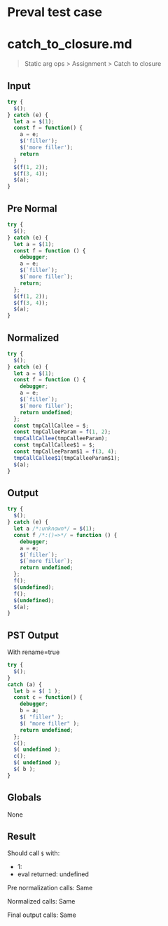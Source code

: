 # Preval test case

# catch_to_closure.md

> Static arg ops > Assignment > Catch to closure
>
>

## Input

`````js filename=intro
try {
  $();
} catch (e) {
  let a = $(1);
  const f = function() {
    a = e;
    $('filler');
    $('more filler');
    return
  }
  $(f(1, 2));
  $(f(3, 4));
  $(a);
}
`````

## Pre Normal


`````js filename=intro
try {
  $();
} catch (e) {
  let a = $(1);
  const f = function () {
    debugger;
    a = e;
    $(`filler`);
    $(`more filler`);
    return;
  };
  $(f(1, 2));
  $(f(3, 4));
  $(a);
}
`````

## Normalized


`````js filename=intro
try {
  $();
} catch (e) {
  let a = $(1);
  const f = function () {
    debugger;
    a = e;
    $(`filler`);
    $(`more filler`);
    return undefined;
  };
  const tmpCallCallee = $;
  const tmpCalleeParam = f(1, 2);
  tmpCallCallee(tmpCalleeParam);
  const tmpCallCallee$1 = $;
  const tmpCalleeParam$1 = f(3, 4);
  tmpCallCallee$1(tmpCalleeParam$1);
  $(a);
}
`````

## Output


`````js filename=intro
try {
  $();
} catch (e) {
  let a /*:unknown*/ = $(1);
  const f /*:()=>*/ = function () {
    debugger;
    a = e;
    $(`filler`);
    $(`more filler`);
    return undefined;
  };
  f();
  $(undefined);
  f();
  $(undefined);
  $(a);
}
`````

## PST Output

With rename=true

`````js filename=intro
try {
  $();
}
catch (a) {
  let b = $( 1 );
  const c = function() {
    debugger;
    b = a;
    $( "filler" );
    $( "more filler" );
    return undefined;
  };
  c();
  $( undefined );
  c();
  $( undefined );
  $( b );
}
`````

## Globals

None

## Result

Should call `$` with:
 - 1: 
 - eval returned: undefined

Pre normalization calls: Same

Normalized calls: Same

Final output calls: Same
